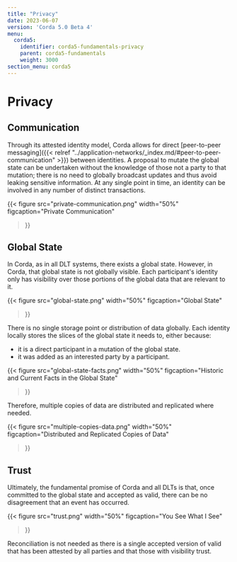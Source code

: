 ```yaml
---
title: "Privacy"
date: 2023-06-07
version: 'Corda 5.0 Beta 4'
menu:
  corda5:
    identifier: corda5-fundamentals-privacy
    parent: corda5-fundamentals
    weight: 3000
section_menu: corda5
---
```


# Privacy

## Communication

Through its attested identity model, Corda allows for direct [peer-to-peer messaging]({{< relref "../application-networks/_index.md/#peer-to-peer-communication" >}}) between identities. 
A proposal to mutate the global state can be undertaken without the knowledge of those not a party to that mutation; there is no need to globally broadcast updates and thus avoid leaking sensitive information.
At any single point in time, an identity can be involved in any number of distinct transactions.

{{< 
  figure
	 src="private-communication.png"
   width="50%"
	 figcaption="Private Communication"
>}}

## Global State

In Corda, as in all DLT systems, there exists a global state. 
However, in Corda, that global state is not globally visible. 
Each participant's identity only has visibility over those portions of the global data that are relevant to it.

{{< 
  figure
	 src="global-state.png"
   width="50%"
	 figcaption="Global State"
>}}

There is no single storage point or distribution of data globally. 
Each identity locally stores the slices of the global state it needs to, either because:
* it is a direct participant in a mutation of the global state.
* it was added as an interested party by a participant.

{{< 
  figure
	 src="global-state-facts.png"
   width="50%"
	 figcaption="Historic and Current Facts in the Global State"
>}}

Therefore, multiple copies of data are distributed and replicated where needed.

{{< 
  figure
	 src="multiple-copies-data.png"
   width="50%"
	 figcaption="Distributed and Replicated Copies of Data"
>}}

## Trust

Ultimately, the fundamental promise of Corda and all DLTs is that, once committed to the global state and accepted as valid, there can be no disagreement that an event has occurred.

{{< 
  figure
	 src="trust.png"
   width="50%"
	 figcaption="You See What I See"
>}}

Reconciliation is not needed as there is a single accepted version of valid that has been attested by all parties and that those with visibility trust.
